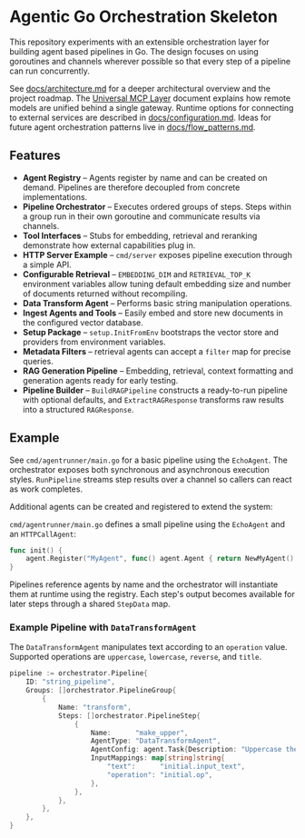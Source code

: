 # Agentic Go Orchestration Skeleton

This repository experiments with an extensible orchestration layer for building agent based pipelines in Go.  The design focuses on using goroutines and channels wherever possible so that every step of a pipeline can run concurrently.

See [docs/architecture.md](docs/architecture.md) for a deeper architectural overview and the project roadmap. The
[Universal MCP Layer](docs/universal_mcp.md) document explains how remote models are unified behind a single gateway.
Runtime options for connecting to external services are described in [docs/configuration.md](docs/configuration.md).
Ideas for future agent orchestration patterns live in [docs/flow_patterns.md](docs/flow_patterns.md).

## Features

- **Agent Registry** – Agents register by name and can be created on demand.  Pipelines are therefore decoupled from concrete implementations.
- **Pipeline Orchestrator** – Executes ordered groups of steps.  Steps within a group run in their own goroutine and communicate results via channels.
- **Tool Interfaces** – Stubs for embedding, retrieval and reranking demonstrate how external capabilities plug in.
- **HTTP Server Example** – `cmd/server` exposes pipeline execution through a simple API.
- **Configurable Retrieval** – `EMBEDDING_DIM` and `RETRIEVAL_TOP_K` environment
  variables allow tuning default embedding size and number of documents
  returned without recompiling.
- **Data Transform Agent** – Performs basic string manipulation operations.
- **Ingest Agents and Tools** – Easily embed and store new documents in the
  configured vector database.
- **Setup Package** – `setup.InitFromEnv` bootstraps the vector store and providers from environment variables.
- **Metadata Filters** – retrieval agents can accept a `filter` map for precise queries.
- **RAG Generation Pipeline** – Embedding, retrieval, context formatting and generation agents ready for early testing.
- **Pipeline Builder** – `BuildRAGPipeline` constructs a ready-to-run pipeline with optional defaults, and
  `ExtractRAGResponse` transforms raw results into a structured `RAGResponse`.

## Example

See `cmd/agentrunner/main.go` for a basic pipeline using the `EchoAgent`. The orchestrator exposes both synchronous and asynchronous execution styles. `RunPipeline` streams step results over a channel so callers can react as work completes.

Additional agents can be created and registered to extend the system:

`cmd/agentrunner/main.go` defines a small pipeline using the `EchoAgent` and an `HTTPCallAgent`:

```go
func init() {
    agent.Register("MyAgent", func() agent.Agent { return NewMyAgent() })
}
```

Pipelines reference agents by name and the orchestrator will instantiate them at runtime using the registry.  Each step's output becomes available for later steps through a shared `StepData` map.

### Example Pipeline with `DataTransformAgent`

The `DataTransformAgent` manipulates text according to an `operation` value.
Supported operations are `uppercase`, `lowercase`, `reverse`, and `title`.

```go
pipeline := orchestrator.Pipeline{
    ID: "string_pipeline",
    Groups: []orchestrator.PipelineGroup{
        {
            Name: "transform",
            Steps: []orchestrator.PipelineStep{
                {
                    Name:      "make_upper",
                    AgentType: "DataTransformAgent",
                    AgentConfig: agent.Task{Description: "Uppercase the text"},
                    InputMappings: map[string]string{
                        "text":      "initial.input_text",
                        "operation": "initial.op",
                    },
                },
            },
        },
    },
}
```
